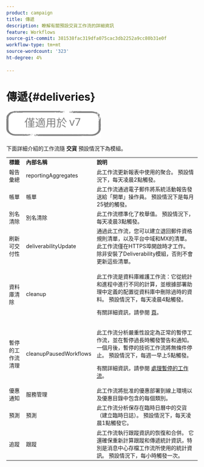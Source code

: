 ```yaml
---
product: campaign
title: 傳遞
description: 瞭解有關預設交貨工作流的詳細資訊
feature: Workflows
source-git-commit: 381538fac319dfa075cac3db2252a9cc80b31e0f
workflow-type: tm+mt
source-wordcount: '323'
ht-degree: 4%

---
```



# 傳遞{#deliveries}

![](../../assets/v7-only.svg)

下面詳細介紹的工作流隨 **交貨** 預設情況下為模組。

<table> 
 <tbody> 
  <tr> 
   <td> <strong>標籤</strong><br /> </td> 
   <td> <strong>內部名稱</strong><br /> </td> 
   <td> <strong>說明</strong><br /> </td> 
  </tr> 
  <tr> 
   <td> <span class="uicontrol">報告彙總</span> <br /> </td> 
   <td> <span class="uicontrol">reportingAggregates</span> <br /> </td> 
   <td> 此工作流更新報表中使用的聚合。 預設情況下，每天凌晨2點觸發。<br /> </td> 
  </tr> 
  <tr> 
   <td> <span class="uicontrol">帳單</span> <br /> </td> 
   <td> <span class="uicontrol">帳單</span> <br /> </td> 
   <td> 此工作流通過電子郵件將系統活動報告發送給「開單」操作員。 預設情況下是每月25號的觸發。<br /> </td> 
  </tr> 
  <tr> 
   <td> <span class="uicontrol">別名清除</span> <br /> </td> 
   <td> <span class="uicontrol">別名清除</span> <br /> </td> 
   <td> 此工作流標準化了枚舉值。 預設情況下，每天凌晨3點觸發。<br /> </td> 
  </tr> 
  <tr> 
   <td> <span class="uicontrol">刷新可交付性</span> <br /> </td> 
   <td> <span class="uicontrol">deliverabilityUpdate</span> <br /> </td> 
   <td> 通過此工作流，您可以建立退回郵件資格規則清單，以及平台中域和MX的清單。 此工作流僅在HTTPS埠開啟時才工作。 除非安裝了Deliverability模組，否則不會更新這些清單。<br /> </td> 
  </tr> 
  <tr> 
   <td> <span class="uicontrol">資料庫清除</span> <br /> </td> 
   <td> <span class="uicontrol">cleanup</span> <br /> </td> 
   <td> <p>此工作流是資料庫維護工作流：它從統計和進程中進行不同的計算，並根據部署助理中定義的配置從資料庫中刪除過時的資料。 預設情況下，每天凌晨4點觸發。</p> <p>有關詳細資訊，請參閱 <a href="../../production/using/database-cleanup-workflow.md">頁</a>。</p> </td> 
  </tr> 
  <tr> 
   <td> <span class="uicontrol">暫停的工作流清理</span> <br /> </td> 
   <td> <span class="uicontrol">cleanupPausedWorkflows</span> <br /> </td> 
   <td> <p>此工作流分析嚴重性設定為正常的暫停工作流，並在暫停過長時觸發警告和通知。 一個月後，暫停的技術工作流將無條件停止。 預設情況下，每週一早上5點觸發。</p> <p>有關詳細資訊，請參閱 <a href="monitoring-workflow-execution.md#handling-of-paused-workflows" target="_blank">處理暫停的工作流</a>。</p></td> 
  </tr> 
  <tr> 
   <td> <span class="uicontrol">優惠通知</span> <br /> </td> 
   <td> <span class="uicontrol">服務管理</span> <br /> </td> 
   <td> 此工作流將批准的優惠部署到線上環境以及優惠目錄中包含的每個類別。<br /> </td> 
  </tr> 
  <tr> 
   <td> <span class="uicontrol">預測</span> <br /> </td> 
   <td> <span class="uicontrol">預測</span> <br /> </td> 
   <td> 此工作流分析保存在臨時日曆中的交貨（建立臨時日誌）。 預設情況下，每天凌晨1點觸發它。<br /> </td> 
  </tr> 
  <tr> 
   <td> <span class="uicontrol">追蹤</span> <br /> </td> 
   <td> <span class="uicontrol">跟蹤</span> <br /> </td> 
   <td> 此工作流執行跟蹤資訊的恢復和合併。 它還確保重新計算跟蹤和傳遞統計資訊，特別是消息中心存檔工作流所使用的統計資訊。 預設情況下，每小時觸發一次。 <br /> </td> 
  </tr> 
 </tbody> 
</table>

